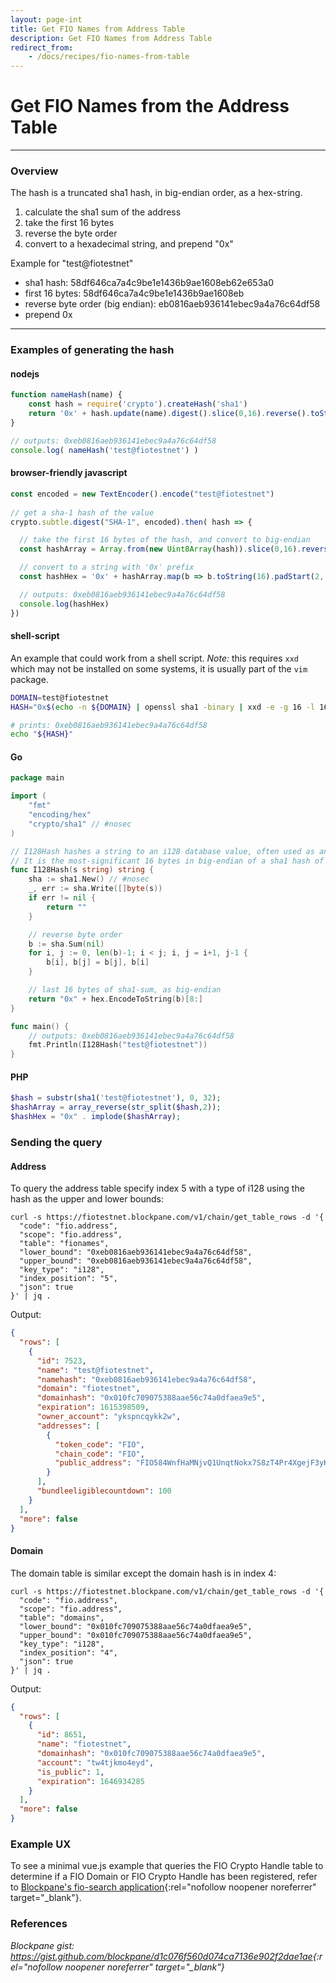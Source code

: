 ```yaml
---
layout: page-int
title: Get FIO Names from Address Table
description: Get FIO Names from Address Table
redirect_from:
    - /docs/recipes/fio-names-from-table
---
```


# Get FIO Names from the Address Table

---
### Overview

The hash is a truncated sha1 hash, in big-endian order, as a hex-string.

1. calculate the sha1 sum of the address
1. take the first 16 bytes
1. reverse the byte order
1. convert to a hexadecimal string, and prepend "0x"

Example for "test@fiotestnet"

- sha1 hash: 58df646ca7a4c9be1e1436b9ae1608eb62e653a0
- first 16 bytes: 58df646ca7a4c9be1e1436b9ae1608eb
- reverse byte order (big endian): eb0816aeb936141ebec9a4a76c64df58
- prepend 0x

---
### Examples of generating the hash

#### nodejs

```javascript
function nameHash(name) {
    const hash = require('crypto').createHash('sha1')
    return '0x' + hash.update(name).digest().slice(0,16).reverse().toString("hex")
}

// outputs: 0xeb0816aeb936141ebec9a4a76c64df58
console.log( nameHash('test@fiotestnet') )

```

#### browser-friendly javascript

```javascript
const encoded = new TextEncoder().encode("test@fiotestnet")
  
// get a sha-1 hash of the value
crypto.subtle.digest("SHA-1", encoded).then( hash => {

  // take the first 16 bytes of the hash, and convert to big-endian
  const hashArray = Array.from(new Uint8Array(hash)).slice(0,16).reverse()

  // convert to a string with '0x' prefix
  const hashHex = '0x' + hashArray.map(b => b.toString(16).padStart(2, '0')).join('')

  // outputs: 0xeb0816aeb936141ebec9a4a76c64df58
  console.log(hashHex) 
})

```

#### shell-script

An example that could work from a shell script. _Note:_ this requires `xxd` which may not be installed
on some systems, it is usually part of the `vim` package.

```sh
DOMAIN=test@fiotestnet
HASH="0x$(echo -n ${DOMAIN} | openssl sha1 -binary | xxd -e -g 16 -l 16 | cut -d' ' -f2)"

# prints: 0xeb0816aeb936141ebec9a4a76c64df58
echo "${HASH}"
```

#### Go

```go
package main

import (
	"fmt"
	"encoding/hex"
	"crypto/sha1" // #nosec
)

// I128Hash hashes a string to an i128 database value, often used as an index for a string in a table.
// It is the most-significant 16 bytes in big-endian of a sha1 hash of the provided string, returned as a hex-string
func I128Hash(s string) string {
	sha := sha1.New() // #nosec
	_, err := sha.Write([]byte(s))
	if err != nil {
		return ""
	}

	// reverse byte order
	b := sha.Sum(nil)
	for i, j := 0, len(b)-1; i < j; i, j = i+1, j-1 {
		b[i], b[j] = b[j], b[i]
	}

	// last 16 bytes of sha1-sum, as big-endian
	return "0x" + hex.EncodeToString(b)[8:]
}

func main() {
	// outputs: 0xeb0816aeb936141ebec9a4a76c64df58
	fmt.Println(I128Hash("test@fiotestnet"))
}

```

#### PHP

```php
$hash = substr(sha1('test@fiotestnet'), 0, 32);
$hashArray = array_reverse(str_split($hash,2));
$hashHex = "0x" . implode($hashArray);
```


### Sending the query

#### Address

To query the address table specify index 5 with a type of i128 using the hash as the upper and lower bounds:

```
curl -s https://fiotestnet.blockpane.com/v1/chain/get_table_rows -d '{
  "code": "fio.address",
  "scope": "fio.address",
  "table": "fionames",
  "lower_bound": "0xeb0816aeb936141ebec9a4a76c64df58",
  "upper_bound": "0xeb0816aeb936141ebec9a4a76c64df58",
  "key_type": "i128",
  "index_position": "5",
  "json": true
}' | jq .
```

Output:

```json
{
  "rows": [
    {
      "id": 7523,
      "name": "test@fiotestnet",
      "namehash": "0xeb0816aeb936141ebec9a4a76c64df58",
      "domain": "fiotestnet",
      "domainhash": "0x010fc709075388aae56c74a0dfaea9e5",
      "expiration": 1615398509,
      "owner_account": "ykspncqykk2w",
      "addresses": [
        {
          "token_code": "FIO",
          "chain_code": "FIO",
          "public_address": "FIO584WnfHaMNjvQ1UnqtNokx7S8zT4Pr4XgejF3yKcYpWfXcEHKa"
        }
      ],
      "bundleeligiblecountdown": 100
    }
  ],
  "more": false
}
```

#### Domain

The domain table is similar except the domain hash is in index 4:

```
curl -s https://fiotestnet.blockpane.com/v1/chain/get_table_rows -d '{
  "code": "fio.address",
  "scope": "fio.address",
  "table": "domains",
  "lower_bound": "0x010fc709075388aae56c74a0dfaea9e5",
  "upper_bound": "0x010fc709075388aae56c74a0dfaea9e5",
  "key_type": "i128",
  "index_position": "4",
  "json": true
}' | jq .
```

Output:

```json
{
  "rows": [
    {
      "id": 8651,
      "name": "fiotestnet",
      "domainhash": "0x010fc709075388aae56c74a0dfaea9e5",
      "account": "tw4tjkmo4eyd",
      "is_public": 1,
      "expiration": 1646934285
    }
  ],
  "more": false
}
```

### Example UX

To see a minimal vue.js example that queries the FIO Crypto Handle table to determine if a FIO Domain or FIO Crypto Handle has been registered, refer to [Blockpane's fio-search application](https://github.com/blockpane/fio-search){:rel="nofollow noopener noreferrer" target="_blank"}.

### References

*Blockpane gist: <https://gist.github.com/blockpane/d1c076f560d074ca7136e902f2dae1ae>{:rel="nofollow noopener noreferrer" target="_blank"}*

